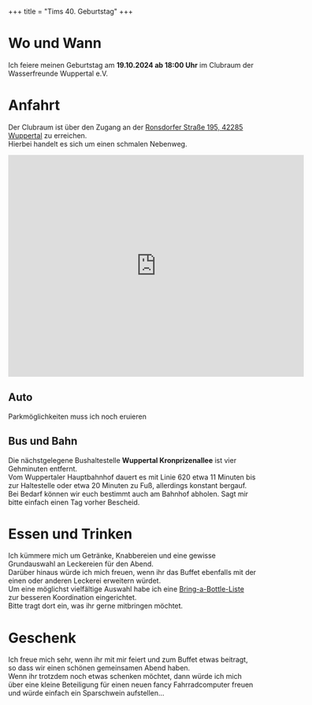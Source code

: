 +++
title = "Tims 40. Geburtstag"
+++

# Wo und Wann

Ich feiere meinen Geburtstag am **19.10.2024 ab 18:00 Uhr** im Clubraum der Wasserfreunde Wuppertal e.V. 

# Anfahrt 
Der Clubraum ist über den Zugang an der [Ronsdorfer Straße 195, 42285 Wuppertal](https://maps.app.goo.gl/bndTJ3gkqSNpg8jB9) zu erreichen. <br> 
Hierbei handelt es sich um einen schmalen Nebenweg.


<iframe src="https://www.google.com/maps/embed?pb=!1m21!1m12!1m3!1d1050.0037875989806!2d7.160973870245907!3d51.24957623624921!2m3!1f0!2f0!3f0!3m2!1i1024!2i768!4f13.1!4m6!3e0!4m0!4m3!3m2!1d51.24914007236816!2d7.162604770549551!5e0!3m2!1sde!2sde!4v1728937743094!5m2!1sde!2sde" width="600" height="450" style="border:0;" allowfullscreen="" loading="lazy" referrerpolicy="no-referrer-when-downgrade"></iframe>

## Auto 

Parkmöglichkeiten muss ich noch eruieren

## Bus und Bahn

Die nächstgelegene Bushaltestelle **Wuppertal Kronprizenallee** ist vier Gehminuten entfernt. <br>
Vom Wuppertaler Hauptbahnhof dauert es mit Linie 620 etwa 11 Minuten bis zur Haltestelle oder etwa 20 Minuten zu Fuß, allerdings konstant bergauf.<br> 
Bei Bedarf können wir euch bestimmt auch am Bahnhof abholen. Sagt mir bitte einfach einen Tag vorher Bescheid. <br> 

# Essen und Trinken

Ich kümmere mich um Getränke, Knabbereien und eine gewisse Grundauswahl an Leckereien für den Abend. <br>
Darüber hinaus würde ich mich freuen, wenn ihr das Buffet ebenfalls mit der einen oder anderen Leckerei erweitern würdet. <br>
Um eine möglichst vielfältige Auswahl habe ich eine [Bring-a-Bottle-Liste](https://bringabottle.de/list/de2cdf52-cb67-48f7-ad2b-b9b1cb62bf97) zur besseren Koordination eingerichtet. <br> 
Bitte tragt dort ein, was ihr gerne mitbringen möchtet.

# Geschenk

Ich freue mich sehr, wenn ihr mit mir feiert und zum Buffet etwas beitragt, so dass wir einen schönen gemeinsamen Abend haben. <br>
Wenn ihr trotzdem noch etwas schenken möchtet, dann würde ich mich über eine kleine Beteiligung für einen neuen fancy Fahrradcomputer freuen und würde einfach ein Sparschwein aufstellen...